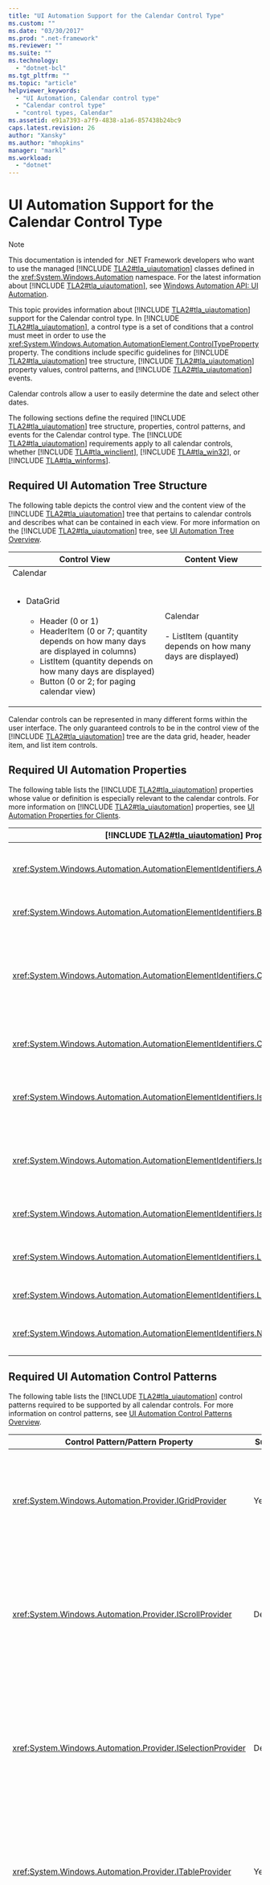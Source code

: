 ```yaml
---
title: "UI Automation Support for the Calendar Control Type"
ms.custom: ""
ms.date: "03/30/2017"
ms.prod: ".net-framework"
ms.reviewer: ""
ms.suite: ""
ms.technology: 
  - "dotnet-bcl"
ms.tgt_pltfrm: ""
ms.topic: "article"
helpviewer_keywords: 
  - "UI Automation, Calendar control type"
  - "Calendar control type"
  - "control types, Calendar"
ms.assetid: e91a7393-a7f9-4838-a1a6-857438b24bc9
caps.latest.revision: 26
author: "Xansky"
ms.author: "mhopkins"
manager: "markl"
ms.workload: 
  - "dotnet"
---
```

# UI Automation Support for the Calendar Control Type
> [!NOTE]
>  This documentation is intended for .NET Framework developers who want to use the managed [!INCLUDE [TLA2#tla_uiautomation](../../../includes/tla2sharptla-uiautomation-md.md)] classes defined in the <xref:System.Windows.Automation> namespace. For the latest information about [!INCLUDE [TLA2#tla_uiautomation](../../../includes/tla2sharptla-uiautomation-md.md)], see [Windows Automation API: UI Automation](http://go.microsoft.com/fwlink/?LinkID=156746).  

 This topic provides information about [!INCLUDE [TLA2#tla_uiautomation](../../../includes/tla2sharptla-uiautomation-md.md)] support for the Calendar control type. In [!INCLUDE [TLA2#tla_uiautomation](../../../includes/tla2sharptla-uiautomation-md.md)], a control type is a set of conditions that a control must meet in order to use the <xref:System.Windows.Automation.AutomationElement.ControlTypeProperty> property. The conditions include specific guidelines for [!INCLUDE [TLA2#tla_uiautomation](../../../includes/tla2sharptla-uiautomation-md.md)] tree structure, [!INCLUDE [TLA2#tla_uiautomation](../../../includes/tla2sharptla-uiautomation-md.md)] property values, control patterns, and [!INCLUDE [TLA2#tla_uiautomation](../../../includes/tla2sharptla-uiautomation-md.md)] events.  

 Calendar controls allow a user to easily determine the date and select other dates.  

 The following sections define the required [!INCLUDE [TLA2#tla_uiautomation](../../../includes/tla2sharptla-uiautomation-md.md)] tree structure, properties, control patterns, and events for the Calendar control type. The [!INCLUDE [TLA2#tla_uiautomation](../../../includes/tla2sharptla-uiautomation-md.md)] requirements apply to all calendar controls, whether [!INCLUDE [TLA#tla_winclient](../../../includes/tlasharptla-winclient-md.md)], [!INCLUDE [TLA#tla_win32](../../../includes/tlasharptla-win32-md.md)], or [!INCLUDE [TLA#tla_winforms](../../../includes/tlasharptla-winforms-md.md)].  

<a name="Required_UI_Automation_Tree_Structure"></a>   
## Required UI Automation Tree Structure  
 The following table depicts the control view and the content view of the [!INCLUDE [TLA2#tla_uiautomation](../../../includes/tla2sharptla-uiautomation-md.md)] tree that pertains to calendar controls and describes what can be contained in each view. For more information on the [!INCLUDE [TLA2#tla_uiautomation](../../../includes/tla2sharptla-uiautomation-md.md)] tree, see [UI Automation Tree Overview](../../../docs/framework/ui-automation/ui-automation-tree-overview.md).  

|Control View|Content View|  
|------------------|------------------|  
|Calendar<br /><br /> <ul><li>DataGrid<br /><br /> <ul><li>Header (0 or 1)</li><li>HeaderItem (0 or 7; quantity depends on how many days are displayed in columns)</li><li>ListItem (quantity depends on how many days are displayed)</li><li>Button (0 or 2; for paging calendar view)</li></ul></li></ul>|Calendar<br /><br /> -   ListItem (quantity depends on how many days are displayed)|  

 Calendar controls can be represented in many different forms within the user interface. The only guaranteed controls to be in the control view of the [!INCLUDE [TLA2#tla_uiautomation](../../../includes/tla2sharptla-uiautomation-md.md)] tree are the data grid, header, header item, and list item controls.  

<a name="Required_UI_Automation_Properties"></a>   
## Required UI Automation Properties  
 The following table lists the [!INCLUDE [TLA2#tla_uiautomation](../../../includes/tla2sharptla-uiautomation-md.md)] properties whose value or definition is especially relevant to the calendar controls. For more information on [!INCLUDE [TLA2#tla_uiautomation](../../../includes/tla2sharptla-uiautomation-md.md)] properties, see [UI Automation Properties for Clients](../../../docs/framework/ui-automation/ui-automation-properties-for-clients.md).  


| [!INCLUDE [TLA2#tla_uiautomation](../../../includes/tla2sharptla-uiautomation-md.md)] Property |   Value    |                                                                                              Notes                                                                                               |
|------------------------------------------------------------------------------------------------|------------|--------------------------------------------------------------------------------------------------------------------------------------------------------------------------------------------------|
|       <xref:System.Windows.Automation.AutomationElementIdentifiers.AutomationIdProperty>       | See notes. |                                                       The value of this property needs to be unique across all controls in an application.                                                       |
|    <xref:System.Windows.Automation.AutomationElementIdentifiers.BoundingRectangleProperty>     | See notes. |                                                                     The outermost rectangle that contains the whole control.                                                                     |
|      <xref:System.Windows.Automation.AutomationElementIdentifiers.ClickablePointProperty>      | See notes. | Supported if there is a bounding rectangle. If not every point within the bounding rectangle is clickable, and you perform specialized hit testing, then override and provide a clickable point. |
|       <xref:System.Windows.Automation.AutomationElementIdentifiers.ControlTypeProperty>        |  Calendar  |                                           This value is the same for all [!INCLUDE [TLA2#tla_ui](../../../includes/tla2sharptla-ui-md.md)] frameworks.                                           |
|     <xref:System.Windows.Automation.AutomationElementIdentifiers.IsContentElementProperty>     |    True    |                  The calendar control is always included in the content view of the [!INCLUDE [TLA2#tla_uiautomation](../../../includes/tla2sharptla-uiautomation-md.md)] tree.                  |
|     <xref:System.Windows.Automation.AutomationElementIdentifiers.IsControlElementProperty>     |    True    |                  The calendar control is always included in the control view of the [!INCLUDE [TLA2#tla_uiautomation](../../../includes/tla2sharptla-uiautomation-md.md)] tree.                  |
|   <xref:System.Windows.Automation.AutomationElementIdentifiers.IsKeyboardFocusableProperty>    | See notes. |                                                            If the control can receive keyboard focus, it must support this property.                                                             |
|        <xref:System.Windows.Automation.AutomationElementIdentifiers.LabeledByProperty>         | See notes. |                                                         The label of the document control. Typically, the title of the document is used.                                                         |
|   <xref:System.Windows.Automation.AutomationElementIdentifiers.LocalizedControlTypeProperty>   | "calendar" |                                                                   Localized string corresponding to the Calendar control type.                                                                   |
|           <xref:System.Windows.Automation.AutomationElementIdentifiers.NameProperty>           | See notes. |                                                            The calendar control typically gets its name from the current day’s date.                                                             |

<a name="Required_UI_Automation_Control_Patterns"></a>   
## Required UI Automation Control Patterns  
 The following table lists the [!INCLUDE [TLA2#tla_uiautomation](../../../includes/tla2sharptla-uiautomation-md.md)] control patterns required to be supported by all calendar controls. For more information on control patterns, see [UI Automation Control Patterns Overview](../../../docs/framework/ui-automation/ui-automation-control-patterns-overview.md).  

|Control Pattern/Pattern Property|Support|Notes|  
|---------------------------------------|-------------|-----------|  
|<xref:System.Windows.Automation.Provider.IGridProvider>|Yes|The calendar control always supports the Grid pattern because the days within a month are items that can be navigated spatially.|  
|<xref:System.Windows.Automation.Provider.IScrollProvider>|Depends|Most calendar controls support flipping the view by page. The Scroll pattern is recommended in order to support paging navigation.|  
|<xref:System.Windows.Automation.Provider.ISelectionProvider>|Depends|Most calendar controls retain a specific day, month, or year as a selection of the sub-element. Some calendars are multi-selectable and others only single-selectable.|  
|<xref:System.Windows.Automation.Provider.ITableProvider>|Yes|The calendar control always has a header within its subtree for the days of the week, so the Table pattern must be supported.|  
|<xref:System.Windows.Automation.Provider.IValueProvider>|No|The Value control pattern is not necessary for calendar controls because you cannot set the value directly on the control. If a specific date is associated with the control, the information should be provided by the Selection control pattern.|  

<a name="Required_UI_Automation_Events"></a>   
## Required UI Automation Events  
 The following table lists the [!INCLUDE [TLA2#tla_uiautomation](../../../includes/tla2sharptla-uiautomation-md.md)] events required to be supported by all calendar controls. For more information about events, see [UI Automation Events Overview](../../../docs/framework/ui-automation/ui-automation-events-overview.md).  


|            [!INCLUDE [TLA2#tla_uiautomation](../../../includes/tla2sharptla-uiautomation-md.md)] Event            | Support  |                                      Notes                                      |
|-------------------------------------------------------------------------------------------------------------------|----------|---------------------------------------------------------------------------------|
|             <xref:System.Windows.Automation.AutomationElementIdentifiers.AutomationFocusChangedEvent>             | Required |                                      None                                       |
|  <xref:System.Windows.Automation.AutomationElementIdentifiers.BoundingRectangleProperty> property-changed event.  | Required |                                      None                                       |
|      <xref:System.Windows.Automation.AutomationElementIdentifiers.IsEnabledProperty> property-changed event.      | Required |                                      None                                       |
|     <xref:System.Windows.Automation.AutomationElementIdentifiers.IsOffscreenProperty> property-changed event.     | Required |                                      None                                       |
|               <xref:System.Windows.Automation.AutomationElementIdentifiers.LayoutInvalidatedEvent>                | Required |                                      None                                       |
|                <xref:System.Windows.Automation.AutomationElementIdentifiers.StructureChangedEvent>                | Required |                                      None                                       |
|    <xref:System.Windows.Automation.MultipleViewPatternIdentifiers.CurrentViewProperty> property-changed event.    | Depends  |                                      None                                       |
| <xref:System.Windows.Automation.ScrollPatternIdentifiers.HorizontallyScrollableProperty> property-changed event.  | Depends  | If the control supports the Scroll control pattern, it must support this event. |
| <xref:System.Windows.Automation.ScrollPatternIdentifiers.HorizontalScrollPercentProperty> property-changed event. | Depends  | If the control supports the Scroll control pattern, it must support this event. |
|   <xref:System.Windows.Automation.ScrollPatternIdentifiers.HorizontalViewSizeProperty> property-changed event.    | Depends  | If the control supports the Scroll control pattern, it must support this event. |
|  <xref:System.Windows.Automation.ScrollPatternIdentifiers.VerticalScrollPercentProperty> property-changed event.  | Depends  | If the control supports the Scroll control pattern, it must support this event. |
|  <xref:System.Windows.Automation.ScrollPatternIdentifiers.VerticallyScrollableProperty> property-changed event.   | Depends  | If the control supports the Scroll control pattern, it must support this event. |
|    <xref:System.Windows.Automation.ScrollPatternIdentifiers.VerticalViewSizeProperty> property-changed event.     | Depends  | If the control supports the Scroll control pattern, it must support this event. |
|                   <xref:System.Windows.Automation.SelectionPatternIdentifiers.InvalidatedEvent>                   | Required |                                      None                                       |

## See Also  
 <xref:System.Windows.Automation.ControlType.Calendar>  
 [UI Automation Control Types Overview](../../../docs/framework/ui-automation/ui-automation-control-types-overview.md)  
 [UI Automation Overview](../../../docs/framework/ui-automation/ui-automation-overview.md)
